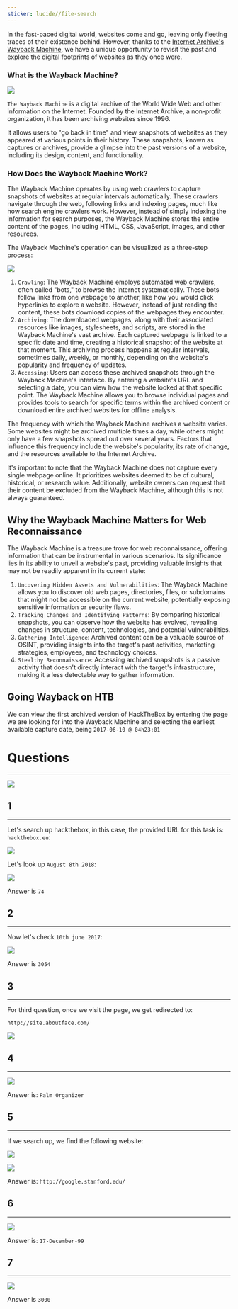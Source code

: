 ```yaml
---
sticker: lucide//file-search
---
```

In the fast-paced digital world, websites come and go, leaving only fleeting traces of their existence behind. However, thanks to the [Internet Archive's Wayback Machine](https://web.archive.org/), we have a unique opportunity to revisit the past and explore the digital footprints of websites as they once were.

### What is the Wayback Machine?

![](https://academy.hackthebox.com/storage/modules/144/wayback.png)

`The Wayback Machine` is a digital archive of the World Wide Web and other information on the Internet. Founded by the Internet Archive, a non-profit organization, it has been archiving websites since 1996.

It allows users to "go back in time" and view snapshots of websites as they appeared at various points in their history. These snapshots, known as captures or archives, provide a glimpse into the past versions of a website, including its design, content, and functionality.

### How Does the Wayback Machine Work?

The Wayback Machine operates by using web crawlers to capture snapshots of websites at regular intervals automatically. These crawlers navigate through the web, following links and indexing pages, much like how search engine crawlers work. However, instead of simply indexing the information for search purposes, the Wayback Machine stores the entire content of the pages, including HTML, CSS, JavaScript, images, and other resources.

The Wayback Machine's operation can be visualized as a three-step process:

![](https://mermaid.ink/svg/pako:eNpNjkEOgjAQRa_SzBou0IUJ4lI3uqQsJu1IG2lLhlZjCHe3YGLc_f9m8vMW0NEQSBgYJyvOVxWarmV8jS4Mvajrgzh2DWvrnhtQ4b_t57ZrtKZ53gBU4Ik9OlMWFxWEUJAseVIgSzTIDwUqrOUPc4q3d9AgE2eqgGMeLMg7jnNpeTKY6OSwaPkfJeNS5MtXePdeP1LGQQs)

1. `Crawling`: The Wayback Machine employs automated web crawlers, often called "bots," to browse the internet systematically. These bots follow links from one webpage to another, like how you would click hyperlinks to explore a website. However, instead of just reading the content, these bots download copies of the webpages they encounter.
2. `Archiving`: The downloaded webpages, along with their associated resources like images, stylesheets, and scripts, are stored in the Wayback Machine's vast archive. Each captured webpage is linked to a specific date and time, creating a historical snapshot of the website at that moment. This archiving process happens at regular intervals, sometimes daily, weekly, or monthly, depending on the website's popularity and frequency of updates.
3. `Accessing`: Users can access these archived snapshots through the Wayback Machine's interface. By entering a website's URL and selecting a date, you can view how the website looked at that specific point. The Wayback Machine allows you to browse individual pages and provides tools to search for specific terms within the archived content or download entire archived websites for offline analysis.

The frequency with which the Wayback Machine archives a website varies. Some websites might be archived multiple times a day, while others might only have a few snapshots spread out over several years. Factors that influence this frequency include the website's popularity, its rate of change, and the resources available to the Internet Archive.

It's important to note that the Wayback Machine does not capture every single webpage online. It prioritizes websites deemed to be of cultural, historical, or research value. Additionally, website owners can request that their content be excluded from the Wayback Machine, although this is not always guaranteed.

## Why the Wayback Machine Matters for Web Reconnaissance

The Wayback Machine is a treasure trove for web reconnaissance, offering information that can be instrumental in various scenarios. Its significance lies in its ability to unveil a website's past, providing valuable insights that may not be readily apparent in its current state:

1. `Uncovering Hidden Assets and Vulnerabilities`: The Wayback Machine allows you to discover old web pages, directories, files, or subdomains that might not be accessible on the current website, potentially exposing sensitive information or security flaws.
2. `Tracking Changes and Identifying Patterns`: By comparing historical snapshots, you can observe how the website has evolved, revealing changes in structure, content, technologies, and potential vulnerabilities.
3. `Gathering Intelligence`: Archived content can be a valuable source of OSINT, providing insights into the target's past activities, marketing strategies, employees, and technology choices.
4. `Stealthy Reconnaissance`: Accessing archived snapshots is a passive activity that doesn't directly interact with the target's infrastructure, making it a less detectable way to gather information.

## Going Wayback on HTB

We can view the first archived version of HackTheBox by entering the page we are looking for into the Wayback Machine and selecting the earliest available capture date, being `2017-06-10 @ 04h23:01`


# Questions
---

![](cybersecurity/images/Pasted%2520image%252020250128141003.png)
## 1
---

Let's search up hackthebox, in this case, the provided URL for this task is: `hackthebox.eu`:

![](cybersecurity/images/Pasted%2520image%252020250128141347.png)

Let's look up `August 8th 2018`:

![](cybersecurity/images/Pasted%2520image%252020250128141523.png)

Answer is `74`
## 2
---


Now let's check `10th june 2017`:

![](cybersecurity/images/Pasted%2520image%252020250128141621.png)

Answer is `3054`

## 3
---

For third question, once we visit the page, we get redirected to: 

`http://site.aboutface.com/`

![](cybersecurity/images/Pasted%2520image%252020250128144016.png)

## 4
---

![](cybersecurity/images/Pasted%2520image%252020250128144625.png)

Answer is: `Palm 0rganizer`


## 5
---

If we search up, we find the following website:

![](cybersecurity/images/Pasted%2520image%252020250128144441.png)


![](cybersecurity/images/Pasted%2520image%252020250128144434.png)


Answer is: `http://google.stanford.edu/`

## 6
---

![](cybersecurity/images/Pasted%2520image%252020250128144721.png)

Answer is: `17-December-99`

## 7
---

![](cybersecurity/images/Pasted%2520image%252020250128144802.png)

Answer is `3000`


